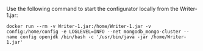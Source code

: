 Use the following command to start the configurator locally from the Writer-1.jar:

`docker run --rm -v Writer-1.jar:/home/Writer-1.jar -v config:/home/config -e LOGLEVEL=INFO --net mongodb_mongo-cluster --name config openjdk /bin/bash -c '/usr/bin/java -jar /home/Writer-1.jar'`